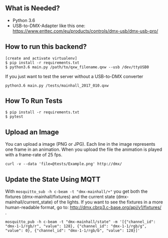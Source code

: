 ## What is Needed?

 - Python 3.6
 - USB-to-DMX-Adapter like this one: https://www.enttec.com/eu/products/controls/dmx-usb/dmx-usb-pro/
 
## How to run this backend?

```
[create and activate virtualenv]
$ pip install -r requirements.txt
$ python3.6 main.py /path/to/qxw_filename.qxw --usb /dev/ttyUSB0
```

If you just want to test the server without a USB-to-DMX converter

```
python3.6 main.py /tests/mainhall_2017_010.qxw
```



## How To Run Tests

```
$ pip install -r requirements.txt
$ pytest
```

## Upload an Image

You can upload a image (PNG or JPG). Each line in the image represents one frame in an animation.
When you upload the file the animation is played with a frame-rate of 25 fps.

```
curl -v --data 'file=@tests/Example.png' http://dmx/
```

## Update the State Using MQTT

With `mosquitto_sub -h c-beam -t "dmx-mainhall/+"` you get both the fixtures (dmx-mainhall/fixtures) and the current state (dmx-mainhall/current_state) of the lights. If you want to see the fixtures in a more human-readable format, go to: http://dmx.cbrp3.c-base.org/api/v1/fixtures/ .

```
mosquitto_pub -h c-beam -t "dmx-mainhall/state" -m '[{"channel_id": "dmx-1-1/rgb/r", "value": 128}, {"channel_id": "dmx-1-1/rgb/g", "value": 0}, {"channel_id": "dmx-1-1/rgb/b", "value": 128}]'
```

